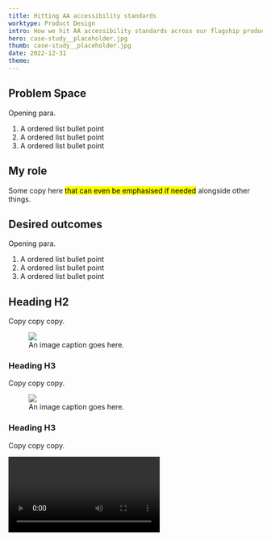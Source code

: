 ```yaml
---
title: Hitting AA accessibility standards
worktype: Product Design
intro: How we hit AA accessibility standards across our flagship product and built out the know-how to maintain this going forward.
hero: case-study__placeholder.jpg
thumb: case-study__placeholder.jpg
date: 2022-12-31
theme: 
---
```


## Problem Space

Opening para.

1. A ordered list bullet point
2. A ordered list bullet point
3. A ordered list bullet point

## My role

Some copy here <mark>that can even be emphasised if needed</mark> alongside other things.


## Desired outcomes

Opening para.

1. A ordered list bullet point
2. A ordered list bullet point
3. A ordered list bullet point


## Heading H2

Copy copy copy.

<figure>
  <img src="/_assets/img/case-study__placeholder.jpg" />
  <figcaption>An image caption goes here.</figcaption>
</figure>


### Heading H3
 
Copy copy copy.

<figure>
  <img src="/_assets/img/case-study__placeholder.jpg" />
  <figcaption>An image caption goes here.</figcaption>
</figure>


### Heading H3

Copy copy copy.

<video controls autoplay loop>
  <source src="/_assets/mov/case-study__email__template.mp4" type="video/mp4">
  <p>This browser does not support the video element.</p>
</video>


